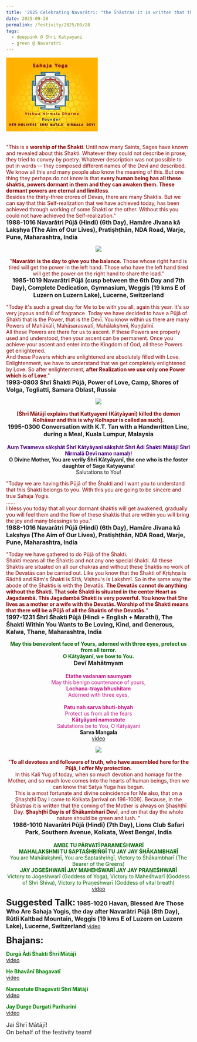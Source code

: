 ```yaml
---
title: '2025 Celebrating Navarātri: "the Śhāstras it is written that the coming of the Mother is always on Ṣhaṣhṭhī Day. Ṣhaṣhṭhī Day is of Śhākambharī Devī" '
date: 2025-09-28
permalink: /festivity/2025/09/28
tags:
  - deeppink @ Shri Katyayani
  - green @ Navaratri
---
```


<div style="text-align: left"><img src="/images/image1.png" width="250" /></div><br>

<p>
<font color="DarkRed">"This is a <b>worship of the Śhakti</b>. Until now many Saints, Sages have known and revealed about this Śhakti. Whatever they could not describe in prose, they tried to convey by poetry. Whatever description was not possible to put in words -- they composed different names of the Devī and described. We know all this and many people also know the meaning of this. But one thing they perhaps do not know is that <b>every human being has all these śhaktis, powers dormant in them and they can awaken them. These dormant powers are eternal and limitless</b>.<br> 
Besides the thirty-three crores of Devas, there are many Śhaktis. But we can say that this Self-realization that we have achieved today, has been achieved through working of some Śhakti or the other. Without this you could not have achieved the Self-realization."</font><br>
<font size="+0"><b>1988-1016 Navarātri Pūjā (Hindi) (6th Day), Hamāre Jīvana kā Lakṣhya (The Aim of Our Lives), Pratiṣhṭhān, NDA Road, Warje, Pune, Maharashtra, India</b></font>
</p>

<div style="text-align: center"><img src="https://pub-1e517d8c73a64c9c82977d676b1fff72.r2.dev/FT0184.png" /></div>

<p style="text-align:center;">
<font color="DarkRed">"<b>Navarātri is the day to give you the balance.</b> Those whose right hand is tired will get the power in the left hand. Those who have the left hand tired will get the power on the right hand to share the load."</font><br>
<font size="+0"><b>1985-1019 Navarātri Pūjā (cusp between the 6th Day and 7th Day), Complete Dedication, Gymnasium, Weggis (19 kms E of Luzern on Luzern Lake), Lucerne, Switzerland</b></font>
</p>

<p>
<font color="DarkRed">"Today it's such a great day for Me to be with you all, again this year. It's so very joyous and full of fragrance. Today we have decided to have a Pūjā of Śhakti that is the Power, that is the Devī. You know within us there are many Powers of Mahākālī, Mahāsaraswatī, Mahālakṣhmī, Kuṇḍalinī.<br>
All these Powers are there for us to ascent. If these Powers are properly used and understood, then your ascent can be permanent. Once you achieve your ascent and enter into the Kingdom of God, all these Powers get enlightened.<br>
And these Powers which are enlightened are absolutely filled with Love. Enlightenment, we have to understand that we get completely enlightened by Love. So after enlightenment, <b>after Realization we use only one Power which is of Love</b>."</font><br>
<font size="+0"><b>1993-0803 Śhrī Śhakti Pūjā, Power of Love, Camp, Shores of Volga, Togliatti, Samara Oblast, Russia</b></font>
</p>

<div style="text-align: center"><img src="https://pub-1e517d8c73a64c9c82977d676b1fff72.r2.dev/FT0185.png" /></div>

<p style=" text-align:center;">
<font color="DarkRed"><b>[Śhrī Mātājī explains that Kattyayeni (Kātyāyanī) killed the demon Kolhāsur and this is why Kolhapur is called as such].</b></font><br>
<font size="+0"><b>1995-0300 Conversation with K.T. Tan with a Handwritten Line, during a Meal, Kuala Lumpur, Malaysia</b></font><br>
<br>
<font color="Indigo"><b>Auṃ Twameva sākṣhāt Śhrī Kātyāyanī sākṣhāt Śhrī Ādi Śhakti Mātājī Śhrī Nirmalā Devī namo namaḥ!</b></font><br>
<b>O Divine Mother, You are verily Śhrī Kātyāyanī, the one who is the foster daughter of Sage Katyayana!</b><br>
Salutations to You!<br>
</p>

<p>
<font color="DarkRed">"Today we are having this Pūjā of the Śhakti and I want you to understand that this Śhakti belongs to you. With this you are going to be sincere and true Sahaja Yogis.<br>
......<br>
I bless you today that all your dormant śhaktis will get awakened, gradually you will feel them and the flow of these śhaktis that are within you will bring the joy and many blessings to you."</font><br>
<font size="+0"><b>1988-1016 Navarātri Pūjā (Hindi) (6th Day), Hamāre Jīvana kā Lakṣhya (The Aim of Our Lives), Pratiṣhṭhān, NDA Road, Warje, Pune, Maharashtra, India</b></font>
</p>

<p>
<font color="DarkRed">"Today we have gathered to do Pūjā of the Śhakti.<br>
Śhakti means all the Śhaktis and not any one special śhakti. All these Śhaktis are situated on all our chakras and without these Śhaktis no work of the Devatās can be carried out. Like you know that the Śhakti of Kṛiṣhṇa is Rādhā and Rām's Śhakti is Sītā, Viṣhṇu's is Lakṣhmī. So in the same way the abode of the Śhaktis is with the Devatās. <b>The Devatās cannot do anything without the Śhakti. That sole Śhakti is situated in the center Heart as Jagadambā. This Jagadambā Śhakti is very powerful. You know that She lives as a mother or a wife with the Devatās. Worship of the Śhakti means that there will be a Pūjā of all the Śhaktis of the Devatās.</b>"</font><br>
<font size="+0"><b>1997-1231 Śhrī Śhakti Pūjā (Hindi + English + Marathi), The Śhakti Within You Wants to Be Loving, Kind, and Generous, Kalwa, Thane, Maharashtra, India</b></font>
</p>

<p style="text-align:center;">
<font color="DarkGreen"><b>May this benevolent face of Yours, adorned with three eyes, protect us from all terror.<br>
O Kātyāyanī, we bow to You.</b></font><br>
<font size="+0"><b>Devī Mahātmyam</b></font><br>
<br>
<font color="MediumVioletRed"><b>Etathe vadanam saumyam</b><br>
May this benign countenance of yours,<br>
<b>Lochana-traya bhushitam</b><br>
Adorned with three eyes,<br><br>
<b>Patu nah sarva bhuti-bhyah</b><br>
Protect us from all the fears<br>
<b>Kātyāyanī namostute</b><br>
Salutations be to You, O Kātyāyanī</font><br>
<b>Sarva Mangala</b><br>
<a href="https://seven-teams.github.io/Videos_Links.html">video</a>
</p>

<div style="text-align: center"><img src="https://pub-1e517d8c73a64c9c82977d676b1fff72.r2.dev/FT0186.png" /></div>

<p style="text-align:center;">
<font color="DarkRed">"<b>To all devotees and followers of truth, who have assembled here for the Pūjā, I offer My protection.</b><br>
In this Kali Yug of today, when so much devotion and homage for the Mother, and so much love comes into the hearts of human beings, then we can know that Satya Yuga has begun.<br>
This is a most fortunate and divine coincidence for Me also, that on a Ṣhaṣhṭhī Day I came to Kolkata [arrival on 196-1009]. Because, in the Śhāstras it is written that the coming of the Mother is always on Ṣhaṣhṭhī Day. <b>Ṣhaṣhṭhī Day is of Śhākambharī Devī</b>, and on that day the whole nature should be green and lush. "</font><br>
<font size="+0"><b>1986-1010 Navarātri Pūjā (Hindi) (7th Day), Lions Club Safari Park, Southern Avenue, Kolkata, West Bengal, India</b></font><br>
<br>
<font color="DarkGreen"><b>AMBE TU PĀRVATĪ PARAMEŚHWARĪ</b><br>
<b>MAHALAKSHMI TU SAPTAŚHṚIṄGĪ TU JAY JAY ŚHĀKAMBHARĪ</b><br>
You are Mahālakṣhmī, You are Saptaśhṛiṅgī, Victory to Śhākambharī (The Bearer of the Greens)<br>
<b>JAY JOGEŚHWARĪ JAY MAHEHŚWARĪ JAY JAY PRAṆEŚHWARĪ</b><br>
Victory to Jogeśhwarī (Goddess of Yoga), Victory to Maheśhwarī (Goddess of Shri Shiva), Victory to Praṇeśhwarī (Goddess of vital breath)</font><br>
<a href="https://seven-teams.github.io/Videos_Links.html">video</a>
</p>

<font size="+2"><b>Suggested Talk:</b></font> 
<font size="+0"><b>1985-1020 Havan, Blessed Are Those Who Are Sahaja Yogis, the day after Navarātri Pūjā (8th Day), Rūtli Kaltbad Mountain, Weggis (19 kms E of Luzern on Luzern Lake), Lucerne, Switzerland</b></font>
<a href="https://vimeo.com/117133344"> video</a><br>

<font size="+2"><b>Bhajans:</b></font>

<p>
<font color="green"><b>Durgā Ādi Śhakti Śhrī Mātājī</b></font><br>
<a href="https://seven-teams.github.io/Videos_Links.html">video</a>
</p>
 
<p>
<font color="green"><b>He Bhavānī Bhagavatī</b></font><br>
<a href="https://seven-teams.github.io/Videos_Links.html">video</a>
</p>

<p>
<font color="green"><b>Namostute Bhagavatī Śhrī Mātājī</b></font><br>
<a href="https://seven-teams.github.io/Videos_Links.html">video</a>
</p>

<p>
<font color="green"><b>Jay Durge Durgati Pariharini</b></font><br>
<a href="https://youtu.be/F68hoY8ZhOI">video</a> 
</p>

<p>
<font size="+0">Jai Śhrī Mātājī!<br>
On behalf of the festivity team!</font>
</p>